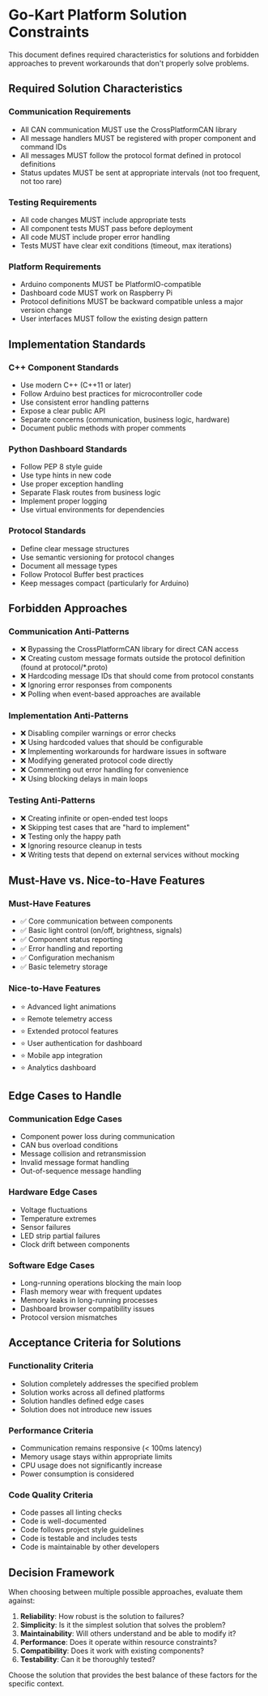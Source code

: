 # Go-Kart Platform Solution Constraints

This document defines required characteristics for solutions and forbidden approaches to prevent workarounds that don't properly solve problems.

## Required Solution Characteristics

<!-- LLM_CODE_MARKER: required_characteristics -->
### Communication Requirements
- All CAN communication MUST use the CrossPlatformCAN library
- All message handlers MUST be registered with proper component and command IDs
- All messages MUST follow the protocol format defined in protocol definitions
- Status updates MUST be sent at appropriate intervals (not too frequent, not too rare)

### Testing Requirements
- All code changes MUST include appropriate tests
- All component tests MUST pass before deployment
- All code MUST include proper error handling
- Tests MUST have clear exit conditions (timeout, max iterations)

### Platform Requirements
- Arduino components MUST be PlatformIO-compatible
- Dashboard code MUST work on Raspberry Pi
- Protocol definitions MUST be backward compatible unless a major version change
- User interfaces MUST follow the existing design pattern
<!-- LLM_CODE_MARKER_END -->

## Implementation Standards

<!-- LLM_CODE_MARKER: implementation_standards -->
### C++ Component Standards
- Use modern C++ (C++11 or later)
- Follow Arduino best practices for microcontroller code
- Use consistent error handling patterns
- Expose a clear public API
- Separate concerns (communication, business logic, hardware)
- Document public methods with proper comments

### Python Dashboard Standards
- Follow PEP 8 style guide
- Use type hints in new code
- Use proper exception handling
- Separate Flask routes from business logic
- Implement proper logging
- Use virtual environments for dependencies

### Protocol Standards
- Define clear message structures
- Use semantic versioning for protocol changes
- Document all message types
- Follow Protocol Buffer best practices
- Keep messages compact (particularly for Arduino)
<!-- LLM_CODE_MARKER_END -->

## Forbidden Approaches

<!-- LLM_CODE_MARKER: forbidden_approaches -->
### Communication Anti-Patterns
- ❌ Bypassing the CrossPlatformCAN library for direct CAN access
- ❌ Creating custom message formats outside the protocol definition (found at protocol/*.proto)
- ❌ Hardcoding message IDs that should come from protocol constants
- ❌ Ignoring error responses from components
- ❌ Polling when event-based approaches are available

### Implementation Anti-Patterns
- ❌ Disabling compiler warnings or error checks
- ❌ Using hardcoded values that should be configurable
- ❌ Implementing workarounds for hardware issues in software
- ❌ Modifying generated protocol code directly
- ❌ Commenting out error handling for convenience
- ❌ Using blocking delays in main loops

### Testing Anti-Patterns
- ❌ Creating infinite or open-ended test loops
- ❌ Skipping test cases that are "hard to implement"
- ❌ Testing only the happy path
- ❌ Ignoring resource cleanup in tests
- ❌ Writing tests that depend on external services without mocking
<!-- LLM_CODE_MARKER_END -->

## Must-Have vs. Nice-to-Have Features

<!-- LLM_CODE_MARKER: feature_prioritization -->
### Must-Have Features
- ✅ Core communication between components
- ✅ Basic light control (on/off, brightness, signals)
- ✅ Component status reporting
- ✅ Error handling and reporting
- ✅ Configuration mechanism
- ✅ Basic telemetry storage

### Nice-to-Have Features
- ⭐ Advanced light animations
- ⭐ Remote telemetry access
- ⭐ Extended protocol features
- ⭐ User authentication for dashboard
- ⭐ Mobile app integration
- ⭐ Analytics dashboard
<!-- LLM_CODE_MARKER_END -->

## Edge Cases to Handle

<!-- LLM_CODE_MARKER: edge_cases -->
### Communication Edge Cases
- Component power loss during communication
- CAN bus overload conditions
- Message collision and retransmission
- Invalid message format handling
- Out-of-sequence message handling

### Hardware Edge Cases
- Voltage fluctuations
- Temperature extremes
- Sensor failures
- LED strip partial failures
- Clock drift between components

### Software Edge Cases
- Long-running operations blocking the main loop
- Flash memory wear with frequent updates
- Memory leaks in long-running processes
- Dashboard browser compatibility issues
- Protocol version mismatches
<!-- LLM_CODE_MARKER_END -->

## Acceptance Criteria for Solutions

<!-- LLM_CODE_MARKER: acceptance_criteria -->
### Functionality Criteria
- Solution completely addresses the specified problem
- Solution works across all defined platforms
- Solution handles defined edge cases
- Solution does not introduce new issues

### Performance Criteria
- Communication remains responsive (< 100ms latency)
- Memory usage stays within appropriate limits
- CPU usage does not significantly increase
- Power consumption is considered

### Code Quality Criteria
- Code passes all linting checks
- Code is well-documented
- Code follows project style guidelines
- Code is testable and includes tests
- Code is maintainable by other developers
<!-- LLM_CODE_MARKER_END -->

## Decision Framework

<!-- LLM_CODE_MARKER: decision_framework -->
When choosing between multiple possible approaches, evaluate them against:

1. **Reliability**: How robust is the solution to failures?
2. **Simplicity**: Is it the simplest solution that solves the problem?
3. **Maintainability**: Will others understand and be able to modify it?
4. **Performance**: Does it operate within resource constraints?
5. **Compatibility**: Does it work with existing components?
6. **Testability**: Can it be thoroughly tested?

Choose the solution that provides the best balance of these factors for the specific context.
<!-- LLM_CODE_MARKER_END --> 